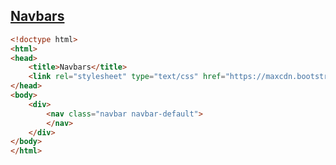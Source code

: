 ## [Navbars]

```html
<!doctype html>
<html>
<head>
	<title>Navbars</title>
	<link rel="stylesheet" type="text/css" href="https://maxcdn.bootstrapcdn.com/bootstrap/3.3.7/css/bootstrap.min.css">
</head>
<body>
	<div>
		<nav class="navbar navbar-default">
		</nav>
	</div>
</body>
</html>
```


[Navbars]:http://getbootstrap.com/components/#navbar
